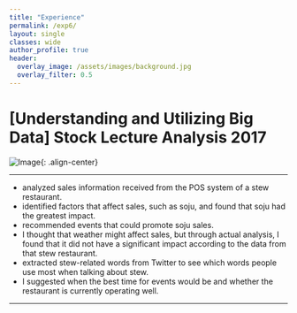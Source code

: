 ```yaml
---  
title: "Experience"
permalink: /exp6/
layout: single
classes: wide
author_profile: true
header:
  overlay_image: /assets/images/background.jpg
  overlay_filter: 0.5
---
```

  

# [Understanding and Utilizing Big Data] Stock Lecture Analysis 2017

![Image](https://haribojun.github.io/assets/images/exp_7.png){: .align-center}


---

- analyzed sales information received from the POS system of a stew restaurant.
- identified factors that affect sales, such as soju, and found that soju had the greatest impact.
- recommended events that could promote soju sales.
- I thought that weather might affect sales, but through actual analysis, I found that it did not have a significant impact according to the data from that stew restaurant.
- extracted stew-related words from Twitter to see which words people use most when talking about stew.
- I suggested when the best time for events would be and whether the restaurant is currently operating well.
---
  



